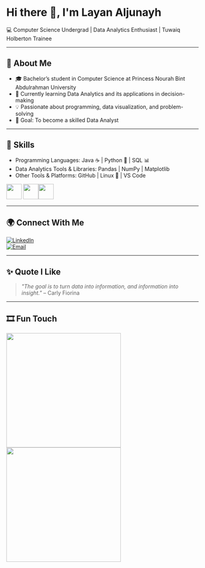 # Hi there 👋, I'm Layan Aljunayh  
 
💻 Computer Science Undergrad | Data Analytics Enthusiast | Tuwaiq Holberton Trainee  

---

## 🔹 About Me
- 🎓 Bachelor’s student in Computer Science at Princess Nourah Bint Abdulrahman University  
- 🌱 Currently learning Data Analytics and its applications in decision-making  
- 💡 Passionate about programming, data visualization, and problem-solving  
- 🎯 Goal: To become a skilled Data Analyst  

---

## 🔧 Skills
- Programming Languages: Java ☕ | Python 🐍 | SQL 📊  
- Data Analytics Tools & Libraries: Pandas | NumPy | Matplotlib  
- Other Tools & Platforms: GitHub | Linux 🐧 | VS Code  

<img src="https://cdn.jsdelivr.net/gh/devicons/devicon/icons/java/java-original.svg" width="40"/> <img src="https://cdn.jsdelivr.net/gh/devicons/devicon/icons/python/python-original.svg" width="40"/><img src="https://cdn.jsdelivr.net/gh/devicons/devicon/icons/mysql/mysql-original.svg" width="40"/>  

---

## 🌍 Connect With Me
[![LinkedIn](https://img.shields.io/badge/LinkedIn-blue?style=flat&logo=linkedin)](https://www.linkedin.com/in/layan-aljunayh-?utm_source=share&utm_campaign=share_via&utm_content=profile&utm_medium=ios_app)  
[![Email](https://img.shields.io/badge/Email-red?style=flat&logo=gmail)](mailto:layanazizcs@gmail.com)  

---

## ✨ Quote I Like
> *"The goal is to turn data into information, and information into insight."* – Carly Fiorina  

---

## 🎞 Fun Touch
<img src="https://i.pinimg.com/originals/f5/8f/e8/f58fe8e19a7e25ddf0c459a3599261d6.gif" width="300"><img src="https://i.pinimg.com/originals/2e/e6/99/2ee6998e34c3e2eff7b894c66cfc5267.jpg" width="300">
